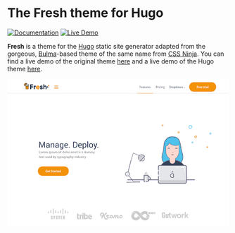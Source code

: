 # The Fresh theme for Hugo

[![Documentation](https://img.shields.io/badge/Documentation-red)](https://stefma.github.io/hugo-fresh) 
[![Live Demo](https://img.shields.io/badge/Live%20Demo-blue)](https://hugo-fresh.vercel.app)

**Fresh** is a theme for the [Hugo](https://gohugo.io) static site generator adapted from the gorgeous, [Bulma](https://bulma.io)-based theme of the same name from [CSS Ninja](https://cssninja.io/themes/fresh). You can find a live demo of the original theme [here](https://cssninjastudio.github.io) and a live demo of the Hugo theme [here](https://hugo-fresh.now.sh/).

![Fresh theme logo](images/screenshot.png)
